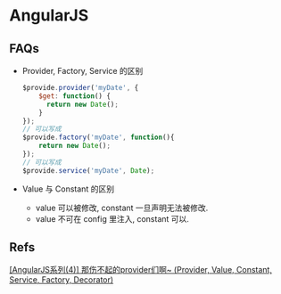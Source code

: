 # AngularJS
## FAQs
* Provider, Factory, Service 的区别

    ```js
    $provide.provider('myDate', {
        $get: function() {
          return new Date();
        }
    });
    // 可以写成
    $provide.factory('myDate', function(){
        return new Date();
    });
    // 可以写成
    $provide.service('myDate', Date);
    ```

* Value 与 Constant 的区别
    * value 可以被修改, constant 一旦声明无法被修改.
    * value 不可在 config 里注入, constant 可以.
    
## Refs
[[AngularJS系列(4)] 那伤不起的provider们啊~ (Provider, Value, Constant, Service, Factory, Decorator)](http://hellobug.github.io/blog/angularjs-providers/)
